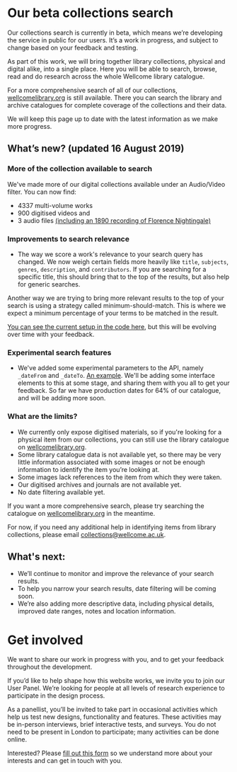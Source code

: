 # Our beta collections search
Our collections search is currently in beta, which means we’re developing the service in public for our users. It’s a work in progress, and subject to change based on your feedback and testing.

As part of this work, we will bring together library collections, physical and digital alike, into a single place. Here you will be able to search, browse, read and do research across the whole Wellcome library catalogue.

For a more comprehensive search of all of our collections, [wellcomelibrary.org](https://wellcomelibrary.org) is still available. There you can search the library and archive catalogues for complete coverage of the collections and their data.

We will keep this page up to date with the latest information as we make more progress.

## What’s new? (updated 16 August 2019)

### More of the collection available to search
We've made more of our digital collections available under an Audio/Video filter. You can now find: 
- 4337 multi-volume works
- 900 digitised videos and 
- 3 audio files [(including an 1890 recording of Florence Nightingale)](https://wellcomecollection.org/works/tp9njewm)

### Improvements to search relevance
- The way we score a work's relevance to your search query has changed. We now weigh certain fields more heavily like `title`, `subjects`, `genres`, `description`, and `contributors`. If you are searching for a specific title, this should bring that to the top of the results, but also help for generic searches.

Another way we are trying to bring more relevant results to the top of your search is using a strategy called minimum-should-match. This is where we expect a minimum percentage of your terms to be matched in the result.
  
[You can see the current setup in the code here](https://github.com/wellcometrust/catalogue/blob/d1b4229f6e85c09dd7e5b0c94cffc898d11e23b9/api/api/src/main/scala/uk/ac/wellcome/platform/api/models/WorkQuery.scala#L15-L28), but this will be evolving over time with your feedback. 
  
### Experimental search features
- We've added some experimental parameters to the API, namely `_dateFrom` and `_dateTo`. [An example](https://api-stage.wellcomecollection.org/catalogue/v2/works?_dateFrom=1900-01-01&_dateTo=2000-01-01&query=consumption). We'll be adding some interface elements to this at some stage, and sharing them with you all to get your feedback. So far we have production dates for 64% of our catalogue, and will be adding more soon.

### What are the limits?
* We currently only expose digitised materials, so if you're looking for a physical item from our collections, you can still use the library catalogue on [wellcomelibrary.org](https://wellcomelibrary.org).
*	Some library catalogue data is not available yet, so there may be very little information associated with some images or not be enough information to identify the item you’re looking at.
*	Some images lack references to the item from which they were taken.
*	Our digitised archives and journals are not available yet.
*	No date filtering available yet.

If you want a more comprehensive search, please try searching the catalogue on [wellcomelibrary.org](https://wellcomelibrary.org) in the meantime.

For now, if you need any additional help in identifying items from library collections, please email collections@wellcome.ac.uk.

## What's next:
- We’ll continue to monitor and improve the relevance of your search results. 
- To help you narrow your search results, date filtering will be coming soon. 
- We’re also adding more descriptive data, including physical details, improved date ranges, notes and location information. 


# Get involved
We want to share our work in progress with you, and to get your feedback throughout the development.

If you’d like to help shape how this website works, we invite you to join our User Panel. We’re looking for people at all levels of research experience to participate in the design process.

As a panellist, you’ll be invited to take part in occasional activities which help us test new designs, functionality and features. These activities may be in-person interviews, brief interactive tests, and surveys. You do not need to be present in London to participate; many activities can be done online.

Interested? Please [fill out this form](https://www.surveymonkey.co.uk/r/P6DRMHJ) so we understand more about your interests and can get in touch with you.
